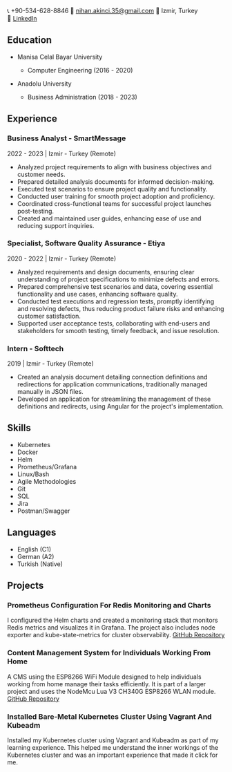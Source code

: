 📞 +90-534-628-8846 
📧 nihan.akinci.35@gmail.com
📍 Izmir, Turkey   
🔗 [LinkedIn](https://linkedin.com/in/nihanakinci)

## Education

- Manisa Celal Bayar University
  - Computer Engineering (2016 - 2020)
    
- Anadolu University
  - Business Administration (2018 - 2023)

## Experience

### Business Analyst - SmartMessage
2022 - 2023 | Izmir - Turkey (Remote)

- Analyzed project requirements to align with business objectives and customer needs.
- Prepared detailed analysis documents for informed decision-making.
- Executed test scenarios to ensure project quality and functionality.
- Conducted user training for smooth project adoption and proficiency.
- Coordinated cross-functional teams for successful project launches post-testing.
- Created and maintained user guides, enhancing ease of use and reducing support inquiries.

### Specialist, Software Quality Assurance - Etiya
2020 - 2022 | Izmir - Turkey (Remote)

- Analyzed requirements and design documents, ensuring clear understanding of project specifications to minimize defects and errors.
- Prepared comprehensive test scenarios and data, covering essential functionality and use cases, enhancing software quality.
- Conducted test executions and regression tests, promptly identifying and resolving defects, thus reducing product failure risks and enhancing customer satisfaction.
- Supported user acceptance tests, collaborating with end-users and stakeholders for smooth testing, timely feedback, and issue resolution.

### Intern - Softtech
2019 | Izmir - Turkey (Remote)

- Created an analysis document detailing connection definitions and redirections for application communications, traditionally managed manually in JSON files.
- Developed an application for streamlining the management of these definitions and redirects, using Angular for the project's implementation.

## Skills

- Kubernetes
- Docker
- Helm
- Prometheus/Grafana
- Linux/Bash
- Agile Methodologies
- Git
- SQL
- Jira
- Postman/Swagger

## Languages

- English (C1)
- German (A2)
- Turkish (Native)

## Projects
### Prometheus Configuration For Redis Monitoring and Charts
I configured the Helm charts and created a monitoring stack that monitors Redis metrics and visualizes it in Grafana. The project also includes node exporter and kube-state-metrics for cluster observability.
[GitHub Repository](https://github.com/naknc/K8s-Monitoring-Stack-with-Helm)

### Content Management System for Individuals Working From Home
A CMS using the ESP8266 WiFi Module designed to help individuals working from home manage their tasks efficiently. It is part of a larger project and uses the NodeMcu Lua V3 CH340G ESP8266 WLAN module.
[GitHub Repository](https://github.com/naknc/CMS-for-Individuals-Working-From-Home-Using-ESP8266)

### Installed Bare-Metal Kubernetes Cluster Using Vagrant And Kubeadm
Installed my Kubernetes cluster using Vagrant and Kubeadm as part of my learning experience. This helped me understand the inner workings of the Kubernetes cluster and was an important experience that made it click for me.
